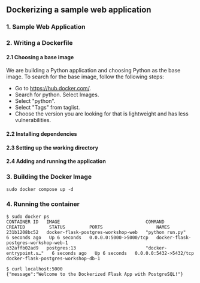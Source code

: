 ## Dockerizing a sample web application
### 1. Sample Web Application
### 2. Writing a Dockerfile
#### 2.1 Choosing a base image
  We are building a Python application and choosing Python as the base image.
  To search for the base image, follow the following steps:
  - Go to https://hub.docker.com/.
  - Search for python. Select Images.
  - Select "python".
  - Select "Tags" from taglist.
  - Choose the version you are looking for that is lightweight and has less vulnerabilities.
     

#### 2.2 Installing dependencies

#### 2.3 Setting up the working directory
#### 2.4 Adding and running the application
### 3. Building the Docker Image
```
sudo docker compose up -d

```
### 4. Running the container
```
$ sudo docker ps
CONTAINER ID   IMAGE                                COMMAND                  CREATED         STATUS         PORTS                    NAMES
231b1208bc52   docker-flask-postgres-workshop-web   "python run.py"          6 seconds ago   Up 6 seconds   0.0.0.0:5000->5000/tcp   docker-flask-postgres-workshop-web-1
a32affb02ad9   postgres:13                          "docker-entrypoint.s…"   6 seconds ago   Up 6 seconds   0.0.0.0:5432->5432/tcp   docker-flask-postgres-workshop-db-1
```

```
$ curl localhost:5000
{"message":"Welcome to the Dockerized Flask App with PostgreSQL!"}

```
